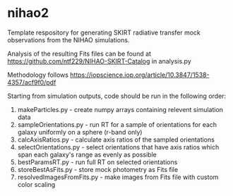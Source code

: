 # nihao2

Template respository for generating SKIRT radiative transfer mock observations from the NIHAO simulations. 

Analysis of the resulting Fits files can be found at https://github.com/ntf229/NIHAO-SKIRT-Catalog in analysis.py

Methodology follows https://iopscience.iop.org/article/10.3847/1538-4357/acf9f0/pdf 

Starting from simulation outputs, code should be run in the following order:
1. makeParticles.py - create numpy arrays containing relevent simulation data
2. sampleOrientations.py - run RT for a sample of orientations for each galaxy uniformly on a sphere (r-band only)
3. calcAxisRatios.py - calculate axis ratios of the sampled orientations
4. selectOrientations.py - select orientations that have axis ratios which span each galaxy's range as evenly as possible
5. bestParamsRT.py - run full RT on selected orientations
6. storeBestAsFits.py - store mock photometry as Fits file
7. resolvedImagesFromFits.py - make images from Fits file with custom color scaling

